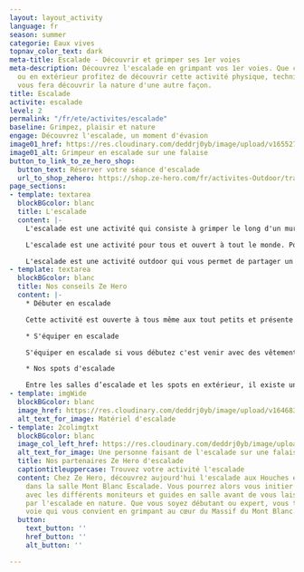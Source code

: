 ```yaml
---
layout: layout_activity
language: fr
season: summer
categorie: Eaux vives
topnav_color_text: dark
meta-title: Escalade - Découvrir et grimper ses 1er voies
meta-description: Découvrez l'escalade en grimpant vos 1er voies. Que ce soit en intérieur
  ou en extérieur profitez de découvrir cette activité physique, technique et qui
  vous fera découvrir la nature d'une autre façon. 
title: Escalade
activite: escalade
level: 2
permalink: "/fr/ete/activites/escalade"
baseline: Grimpez, plaisir et nature
engage: Découvrez l'escalade, un moment d'évasion
image01_href: https://res.cloudinary.com/deddrj0yb/image/upload/v1655278364/website/escalade/tommy-lisbin-g5F4ZzeNEgY-unsplash.jpg
image01_alt: Grimpeur en escalade sur une falaise
button_to_link_to_ze_hero_shop:
  button_text: Réserver votre séance d'escalade
  url_to_shop_zehero: https://shop.ze-hero.com/fr/activites-Outdoor/trail?calessonstype=all&catypegenderlistsummer=all&calessonsactivitytype=Escalade&start-date=
page_sections:
- template: textarea
  blockBGcolor: blanc
  title: L'escalade
  content: |-
    L'escalade est une activité qui consiste à grimper le long d'un mur, d'une paroi, d'une falaise, d'une montagne, une voie afin d'atteindre le sommet. A l'aide vos doigts, de vos mains, de vos pieds et jambes, de la force musculaire et de la technique, vous évoluerez sur la paroi. L'escalade se pratique en salle ou nature. En salle on retrouve l'escalade en voie, c’est-à-dire que vous êtes assuré par une personne, avec une corde et donc vous grimpez des voies d'environ 10m. Vous retrouverez également l'escalade de bloc. Cette pratique ne nécessite pas de matériel, seulement les chaussons puisque vous grimpez des hauteurs de 3m maximum. En nature vous pourrez également trouver des spots de bloc mais surtout grimper des voies en nature dans des cadres magnifiques.

    L'escalade est une activité pour tous et ouvert à tout le monde. Pour ceux qu'ils veulent s'initier à cette pratique, un guide vous accompagnera avec le matériel nécessaire et vous expliquera comment assurer et bien grimper.

    L'escalade est une activité outdoor qui vous permet de partager un moment dans des lieux naturels, avec vos amis ou votre famille, en se dépassant.
- template: textarea
  blockBGcolor: blanc
  title: Nos conseils Ze Hero
  content: |-
    * Débuter en escalade

    Cette activité est ouverte à tous même aux tout petits et présente différents niveaux et difficultés de voies. On parle alors de la cotation et on vous commencera généralement sur du 4 (a puis b puis c) puis la difficulté la plus haute se trouve vers 9. Le moniteur s'occupera de vous apporter tout le matériel nécessaire, que nous verrons juste ci-dessous. Il vous expliquera les différentes techniques et il vous assurera en toute sécurité. Vous pourrez alors penser uniquement à grimper. Au départ, nous avons tendance à grimper en force et de garder les bras pliés, il faut essayer de garder les bras tendus et de pousser beaucoup avec nos jambes. Vous pourrez alors découvrir une autre facette de la nature et de sa roche, prendre de la hauteur, partagé un moment à plusieurs et vous dépasser.

    * S'équiper en escalade

    S'équiper en escalade si vous débutez c'est venir avec des vêtements de sport, léger et confortable afin d'avoir un maximum de liberté de mouvement. Il est parfois idéal d'avoir un pantalon ou short long afin de protéger les genoux des frottements. Ensuite, vous serez équipé d'un casque (obligatoire en extérieur) et d'un baudrier. Vous serez chaussé de chausson d'escalade afin d'adhérer parfaitement sur les prises et de ne pas glisser. Ensuite, il faudra donc une corde d'escalade afin d'être assuré. Sur le baudrier il faudra des mousquetons ainsi qu'un descendeur (grigri) ou système de frein. Il faudra également des dégaines qui permettent de grimper en tête et d'être assuré. Pour finir, vous pourrez avoir besoin de magnésie afin d'avoir les mains qui accrochent au mieux les prises (c'est une poudre blanche).

    * Nos spots d'escalade

    Entre les salles d’escalade et les spots en extérieur, il existe un choix incroyable de lieu où grimper. En extérieur, il est important de regarder les topos d’un spot afin de vérifier les cotations et savoir si le lieu est aux normes et sécurisé. Dans le Sud de la France on retrouve énormément de spots tel qu’à Saint Jeannet, le Broc, Bonson, les gorges du Loup, la Turbie mais aussi les calanques, la Sainte Victoire. Orcières est également un spot très reconnu. En Savoie et Haute Savoie, vous trouverez de nombreux spots près de Chamonix, d’Annecy. L’Isère et ses nombreux massifs qui entourent Grenoble, offrent énormément de voies. En Ardèche, Drome, Aveyron vous pourrez également trouver de superbes voies d’escalade pour débuter.
- template: imgWide
  blockBGcolor: blanc
  image_href: https://res.cloudinary.com/deddrj0yb/image/upload/v1646833489/website/assets/Canyoning.png
  alt_text_for_image: Matériel d'escalade
- template: 2colimgtxt
  blockBGcolor: blanc
  image_col_left_href: https://res.cloudinary.com/deddrj0yb/image/upload/v1655278424/website/escalade/jonathan-j-castellon-FHNgTEuxyJA-unsplash.jpg
  alt_text_for_image: Une personne faisant de l'escalade sur une falaise
  title: Nos partenaires Ze Hero d'escalade
  captiontitleuppercase: Trouvez votre activité l'escalade
  content: Chez Ze Hero, découvrez aujourd'hui l'escalade aux Houches en Haute Savoie
    dans la salle Mont Blanc Escalade. Vous pourrez alors vous initier à l'escalade
    avec les différents moniteurs et guides en salle avant de vous laisser tenter
    par l'escalade en nature. Que vous soyez débutant ou expert, vous trouverez la
    voie qui vous convient en grimpant au cœur du Massif du Mont Blanc.
  button:
    text_button: ''
    href_button: ''
    alt_button: ''

---
```

